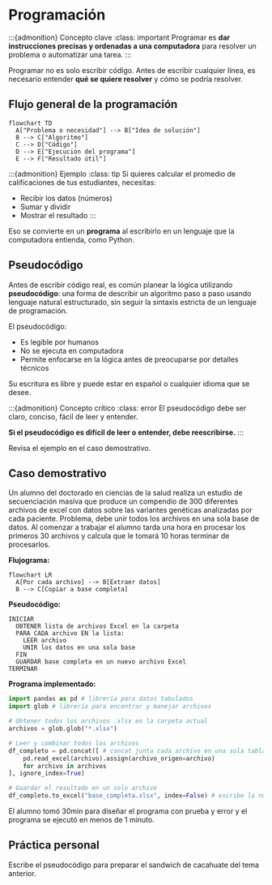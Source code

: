 
# Programación

:::{admonition} Concepto clave
:class: important
Programar es **dar instrucciones precisas y ordenadas a una computadora** para resolver un problema o automatizar una tarea.
:::


Programar no es solo escribir código. Antes de escribir cualquier línea, es necesario entender **qué se quiere resolver** y cómo se podría resolver.

## Flujo general de la programación

```{mermaid}
flowchart TD
  A["Problema o necesidad"] --> B["Idea de solución"]
  B --> C["Algoritmo"]
  C --> D["Código"]
  D --> E["Ejecución del programa"]
  E --> F["Resultado útil"]
```

:::{admonition} Ejemplo
:class: tip
Si quieres calcular el promedio de calificaciones de tus estudiantes, necesitas:
- Recibir los datos (números)
- Sumar y dividir
- Mostrar el resultado
:::

Eso se convierte en un **programa** al escribirlo en un lenguaje que la computadora entienda, como Python.


## Pseudocódigo

Antes de escribir código real, es común planear la lógica utilizando **pseudocódigo**: una forma de describir un algoritmo paso a paso usando lenguaje natural estructurado, sin seguir la sintaxis estricta de un lenguaje de programación.

El pseudocódigo:
- Es legible por humanos
- No se ejecuta en computadora
- Permite enfocarse en la lógica antes de preocuparse por detalles técnicos

Su escritura es libre y puede estar en español o cualquier idioma que se desee. 

:::{admonition} Concepto crítico
:class: error
El pseudocódigo debe ser claro, conciso, fácil de leer y entender.

**Si el pseudocódigo es difícil de leer o entender, debe reescribirse.**
:::

Revisa el ejemplo en el caso demostrativo.

## Caso demostrativo

Un alumno del doctorado en ciencias de la salud realiza un estudio de secuenciación masiva que produce un compendio de 300 diferentes archivos de excel con datos sobre las variantes genéticas analizadas por cada paciente.
Problema, debe unir todos los archivos en una sola base de datos.
Al comenzar a trabajar el alumno tarda una hora en procesar los primeros 30 archivos y calcula que le tomará 10 horas terminar de procesarlos.

**Flujograma:**
```{mermaid}
flowchart LR
  A[Por cada archivo] --> B[Extraer datos]
  B --> C[Copiar a base completa]
```

**Pseudocódigo:**
```
INICIAR
  OBTENER lista de archivos Excel en la carpeta
  PARA CADA archivo EN la lista:
    LEER archivo
    UNIR los datos en una sola base
  FIN
  GUARDAR base completa en un nuevo archivo Excel
TERMINAR
```

**Programa implementado:**
```python
import pandas as pd # librería para datos tabulados
import glob # librería para encontrar y manejar archivos 

# Obtener todos los archivos .xlsx en la carpeta actual
archivos = glob.glob("*.xlsx")

# Leer y combinar todos los archivos
df_completo = pd.concat([ # concat junta cada archivo en una sola tabla
    pd.read_excel(archivo).assign(archivo_origen=archivo)
    for archivo in archivos
], ignore_index=True)

# Guardar el resultado en un solo archivo
df_completo.to_excel("base_completa.xlsx", index=False) # escribe la nueva tabla a un archivo de excel
```

El alumno tomó 30min para diseñar el programa con prueba y error y el programa se ejecutó en menos de 1 minuto.


## Práctica personal
Escribe el pseudocódigo para preparar el sandwich de cacahuate del tema anterior.